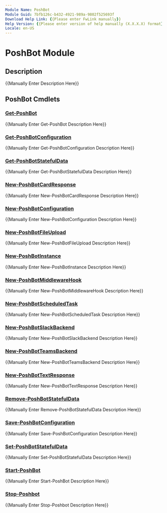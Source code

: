 ```yaml
---
Module Name: PoshBot
Module Guid: 7bfb126c-b432-4921-989a-9802f525693f
Download Help Link: {{Please enter FwLink manually}}
Help Version: {{Please enter version of help manually (X.X.X.X) format}}
Locale: en-US
---
```


# PoshBot Module
## Description
{{Manually Enter Description Here}}

## PoshBot Cmdlets
### [Get-PoshBot](Get-PoshBot.md)
{{Manually Enter Get-PoshBot Description Here}}

### [Get-PoshBotConfiguration](Get-PoshBotConfiguration.md)
{{Manually Enter Get-PoshBotConfiguration Description Here}}

### [Get-PoshBotStatefulData](Get-PoshBotStatefulData.md)
{{Manually Enter Get-PoshBotStatefulData Description Here}}

### [New-PoshBotCardResponse](New-PoshBotCardResponse.md)
{{Manually Enter New-PoshBotCardResponse Description Here}}

### [New-PoshBotConfiguration](New-PoshBotConfiguration.md)
{{Manually Enter New-PoshBotConfiguration Description Here}}

### [New-PoshBotFileUpload](New-PoshBotFileUpload.md)
{{Manually Enter New-PoshBotFileUpload Description Here}}

### [New-PoshBotInstance](New-PoshBotInstance.md)
{{Manually Enter New-PoshBotInstance Description Here}}

### [New-PoshBotMiddlewareHook](New-PoshBotMiddlewareHook.md)
{{Manually Enter New-PoshBotMiddlewareHook Description Here}}

### [New-PoshBotScheduledTask](New-PoshBotScheduledTask.md)
{{Manually Enter New-PoshBotScheduledTask Description Here}}

### [New-PoshBotSlackBackend](New-PoshBotSlackBackend.md)
{{Manually Enter New-PoshBotSlackBackend Description Here}}

### [New-PoshBotTeamsBackend](New-PoshBotTeamsBackend.md)
{{Manually Enter New-PoshBotTeamsBackend Description Here}}

### [New-PoshBotTextResponse](New-PoshBotTextResponse.md)
{{Manually Enter New-PoshBotTextResponse Description Here}}

### [Remove-PoshBotStatefulData](Remove-PoshBotStatefulData.md)
{{Manually Enter Remove-PoshBotStatefulData Description Here}}

### [Save-PoshBotConfiguration](Save-PoshBotConfiguration.md)
{{Manually Enter Save-PoshBotConfiguration Description Here}}

### [Set-PoshBotStatefulData](Set-PoshBotStatefulData.md)
{{Manually Enter Set-PoshBotStatefulData Description Here}}

### [Start-PoshBot](Start-PoshBot.md)
{{Manually Enter Start-PoshBot Description Here}}

### [Stop-Poshbot](Stop-Poshbot.md)
{{Manually Enter Stop-Poshbot Description Here}}


